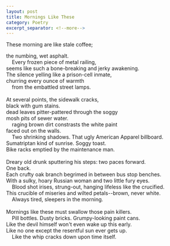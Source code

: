 ```yaml
---
layout: post
title: Mornings Like These
category: Poetry
excerpt_separator: <!--more-->
---
```

These morning are like stale coffee;<br/> 
<!--more-->
the numbing, wet asphalt.<br/>
&nbsp;&nbsp;&nbsp;&nbsp;Every frozen piece of metal railing,<br/>
seems like such a bone-breaking and jerky awakening.<br/>
The silence yelling like a prison-cell inmate,<br/>
churring every ounce of warmth <br/>
&nbsp;&nbsp;&nbsp;&nbsp;from the embattled street lamps.<br/>
<br/>
At several points, the sidewalk cracks,<br/> 
black with gum stains.<br/>
dead leaves pitter-pattered through the soggy <br/>
mosh pits of sewer water.<br/>
&nbsp;&nbsp;&nbsp;&nbsp;raging brown dirt constrasts the white paint<br/>
faced out on the walls.<br/>
&nbsp;&nbsp;&nbsp;&nbsp;Two shrinking shadows. 
That ugly American Apparel billboard.<br/>
Sumatriptan kind of sunrise. Soggy toast. <br/>
Bike racks emptied by the maintenance man.<br/>
<br/>
Dreary old drunk sputtering his steps: two paces forward.<br/>
One back.<br/>
Each crufty oak branch begrimed in between bus stop benches.<br/>
With a sulky, hoary Russian woman and two little fury eyes.<br/>
&nbsp;&nbsp;&nbsp;&nbsp;Blood shot irises, strung-out, hanging lifeless like the crucified.<br/>
This crucible of miseries and wilted petals--brown, never white.<br/>
&nbsp;&nbsp;&nbsp;&nbsp;Always tired, sleepers in the morning.<br/>
<br/>
Mornings like these must swallow those pain killers.<br/>
&nbsp;&nbsp;&nbsp;&nbsp;Pill bottles. Dusty bricks. Grumpy-looking paint cans.<br/>
Like the devil himself won't even wake up this early.<br/>
Like no one except the resentful sun ever gets up.<br/>
&nbsp;&nbsp;&nbsp;&nbsp;Like the whip cracks down upon time itself.<br/>
